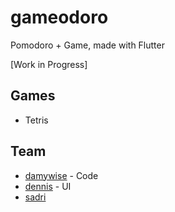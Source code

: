 # gameodoro

Pomodoro + Game, made with Flutter

[Work in Progress]

## Games
- Tetris

## Team
- [damywise](https://github.com/damywise) - Code
- [dennis](https://github.com/Dennis9980) - UI
- [sadri](https://github.com/muhammadsadri19)
